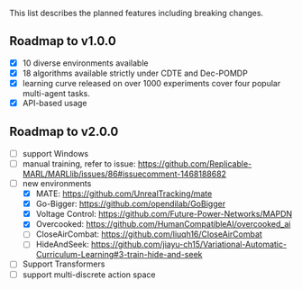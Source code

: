 This list describes the planned features including breaking changes.

## Roadmap to v1.0.0
- [x] 10 diverse environments available
- [x] 18 algorithms available strictly under CDTE and Dec-POMDP
- [x] learning curve released on over 1000 experiments cover four popular multi-agent tasks.
- [x] API-based usage

## Roadmap to v2.0.0
- [ ] support Windows
- [ ] manual training, refer to issue: https://github.com/Replicable-MARL/MARLlib/issues/86#issuecomment-1468188682
- [ ] new environments
  - [x] MATE: https://github.com/UnrealTracking/mate
  - [x] Go-Bigger: https://github.com/opendilab/GoBigger
  - [x] Voltage Control: https://github.com/Future-Power-Networks/MAPDN
  - [x] Overcooked: https://github.com/HumanCompatibleAI/overcooked_ai
  - [ ] CloseAirCombat: https://github.com/liuqh16/CloseAirCombat
  - [ ] HideAndSeek: https://github.com/jiayu-ch15/Variational-Automatic-Curriculum-Learning#3-train-hide-and-seek
- [ ] Support Transformers
- [ ] support multi-discrete action space
